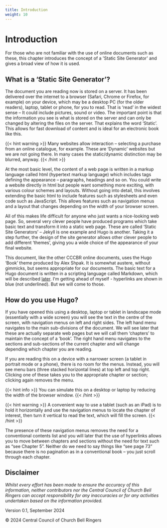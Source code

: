 ```yaml
---
title: Introduction
weight: 10
---
```


# Introduction

For those who are not familiar with the use of online documents such as these, this chapter introduces the concept of a 'Static Site Generator' and gives a broad view of how it is used.

## What is a ‘Static Site Generator’?

The document you are reading now is stored on a server. It has been delivered over the internet to a browser (Safari, Chrome or Firefox, for example) on your device, which may be a desktop PC (for the older readers), laptop, tablet or phone, for you to read. That is ‘read’ in the widest sense – It could include pictures, sound or video. The important point is that the information you see is what is stored on the server and can only be changed by altering the files on the server. That explains the word ‘Static’. This allows for fast download of content and is ideal for an electronic book like this.

{{< hint warning >}}
Many websites allow interaction – selecting a purchase from an online catalogue, for example. These are ‘Dynamic’ websites but we are not going there. In many cases the static/dynamic distinction may be blurred, anyway.
{{< /hint >}}

At the most basic level, the content of a web page is written in a markup language called html (hypertext markup language) which includes tags defining the appearance – paragraphs, headings and so on. You could write a website directly in html but people want something more exciting, with various colour schemes and layouts. Without going into detail, this involves extending the basic html to include features such as stylesheets and even code such as JavaScript. This allows features such as navigation menus and a layout that changes depending on the width of your browser screen.

All of this makes life difficult for anyone who just wants a nice-looking web page. So, several very clever people have produced programs which take basic text and transform it into a static web page. These are called ‘Static Site Generators’ – Jekyll is one example and Hugo is another. Taking it a step further, the design of the site generator allows other clever people to add different ‘themes’, giving you a wide choice of the appearance of your final website. 

This document, like the other CCCBR online documents, uses the Hugo ‘Book’ theme produced by Alex Shpak. It is somewhat austere, without gimmicks, but seems appropriate for our documents. The basic text for a Hugo document is written in a scripting language called Markdown, which will be described [later](../020-markdown). I'm getting ahead of myself - hyperlinks are shown in blue (not underlined). But we will come to those.

## How do you use Hugo?

If you have opened this  using a desktop, laptop or tablet in landscape mode (essentially with a wide screen) you will see the text in the centre of the screen, with navigation menus on left and right sides. The left hand menu navigates to the main sub-divisions of the document. We will see later that these are actually separate web pages but we will call them ‘chapters’ to maintain the concept of a ‘book’. The right hand menu navigates to the sections and sub-sections of the current chapter and will change depending which chapter you are reading.

If you are reading this on a device with a narrower screen (a tablet in portrait mode or a phone), there is no room for the menus. Instead, you will see menu bars (three stacked horizontal lines) at top left and top right. Clicking one of these takes you to the appropriate chapter or section; clicking again removes the menu.

{{< hint info >}}
You can simulate this on a desktop or laptop by reducing the width of the browser window.
{{< /hint >}}

{{< hint warning >}}
A convenient way to use a tablet (such as an iPad) is to hold it horizontally and use the navigation menus to locate the chapter of interest, then turn it vertical to read the text, which will fill the screen.
{{< /hint >}}

The presence of these navigation menus removes the need for a conventional contents list and you will later that the use of hyperlinks allows you to move between chapters and sections without the need for text such as “see Chapter 5”. Neither do we need to say things like “see page 73” because there is no pagination as in a conventional book – you just scroll through each chapter.



## Disclaimer
 
*Whilst every effort has been made to ensure the accuracy of this information, neither contributors nor the Central Council of Church Bell Ringers can accept responsibility for any inaccuracies or for any activities undertaken based on the information provided.*

Version 0.1, September 2024

© 2024 Central Council of Church Bell Ringers
